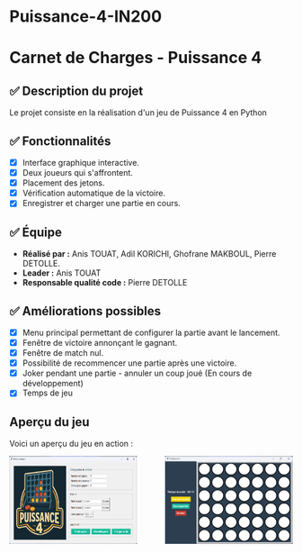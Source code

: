 # Puissance-4-IN200

# Carnet de Charges - Puissance 4
## ✅ Description du projet
Le projet consiste en la réalisation d'un jeu de Puissance 4 en Python

## ✅ Fonctionnalités
- [x] Interface graphique interactive.
- [x] Deux joueurs qui s'affrontent.
- [x] Placement des jetons.
- [x] Vérification automatique de la victoire.
- [x] Enregistrer et charger une partie en cours.

## ✅ Équipe
- **Réalisé par :** Anis TOUAT, Adil KORICHI, Ghofrane MAKBOUL, Pierre DETOLLE.
- **Leader :** Anis TOUAT
- **Responsable qualité code :** Pierre DETOLLE


## ✅ Améliorations possibles
- [x] Menu principal permettant de configurer la partie avant le lancement.
- [x] Fenêtre de victoire annonçant le gagnant.
- [x] Fenêtre de match nul.
- [x] Possibilité de recommencer une partie après une victoire.
- [x] Joker pendant une partie - annuler un coup joué (En cours de développement)
- [x] Temps de jeu

## Aperçu du jeu
Voici un aperçu du jeu en action :

<div style="display: flex; justify-content: space-between;">
  <img src="ressources/SCREENSHOT_CONFIG.png" alt="Screenshot Config" width="45%" />
  <img src="ressources/screenshot.png" alt="Screenshot" width="45%" />
</div>

